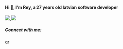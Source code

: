 <h4 align="left">Hi 👋, I'm Rey, a 27 years old latvian software developer</h4>

<a href="https://github.com/greengeko/github-stats">
<img src="https://github.com/greengeko/github-stats/blob/master/generated/overview.svg#gh-light-mode-only" />
<img src="https://github.com/greengeko/github-stats/blob/master/generated/languages.svg#gh-light-mode-only" />
</a>

<h5 align="left">Connect with me:</h5>
<p align="left">
<a href="https://linkedin.com/in/greengeko" target="blank"><img align="center" src="https://raw.githubusercontent.com/rahuldkjain/github-profile-readme-generator/master/src/images/icons/Social/linked-in-alt.svg" alt="greengeko" height="15" width="20" /></a>
</p>

